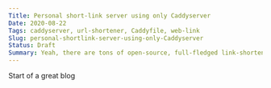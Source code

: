 ```yaml
---
Title: Personal short-link server using only Caddyserver
Date: 2020-08-22
Tags: caddyserver, url-shortener, Caddyfile, web-link
Slug: personal-shortlink-server-using-only-Caddyserver
Status: Draft
Summary: Yeah, there are tons of open-source, full-fledged link-shorteners. But, none were exactly what I wanted. Hence, the minimal approach only ulitizing the amazing webserver, `Caddy`. Here, we go ...
---
```


Start of a great blog
